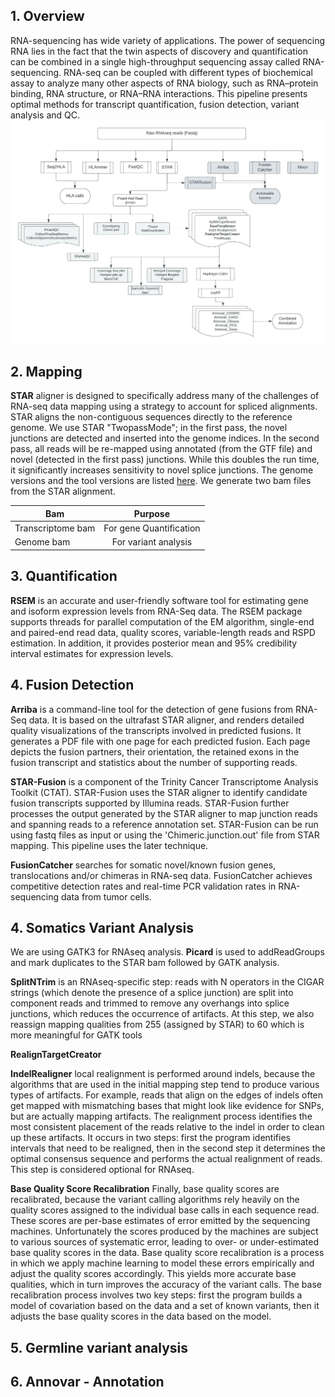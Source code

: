 ## 1. Overview
RNA-sequencing has wide variety of applications. The power of sequencing RNA lies in the fact that the twin aspects of discovery and quantification can be combined in a single high-throughput sequencing assay called RNA-sequencing. RNA-seq can be coupled with different types of biochemical assay to analyze many other aspects of RNA biology, such as RNA–protein binding, RNA structure, or RNA–RNA interactions. This pipeline presents optimal methods for transcript quantification, fusion detection, variant analysis and QC.
![RNA-seq analysis pipeline](rnaseq.jpeg)
## 2. Mapping
**STAR** aligner is designed to specifically address many of the challenges of RNA-seq data mapping using a strategy to account for spliced alignments. STAR aligns the non-contiguous sequences directly to the reference genome. We use STAR "TwopassMode"; in the first pass, the novel junctions are detected and inserted into the genome indices. In the second pass, all reads will be re-mapped using annotated (from the GTF file) and novel (detected in the first pass) junctions. While this doubles the run time, it significantly increases sensitivity to novel splice junctions. The genome versions and the tool versions are listed [here](../resources.md). We generate two bam files from the STAR alignment.


| **Bam**                | **Purpose**                    |
|----------------------- |:------------------------------:|
|Transcriptome bam       |       For gene Quantification  |
| Genome bam             |       For variant analysis     |

## 3. Quantification
**RSEM** is an accurate and user-friendly software tool for estimating gene and isoform expression levels from RNA-Seq data. The RSEM package supports threads for parallel computation of the EM algorithm, single-end and paired-end read data, quality scores, variable-length reads and RSPD estimation. In addition, it provides posterior mean and 95% credibility interval estimates for expression levels. 

## 4. Fusion Detection
**Arriba** is a command-line tool for the detection of gene fusions from RNA-Seq data. It is based on the ultrafast STAR aligner, and renders detailed quality visualizations of the transcripts involved in predicted fusions. It generates a PDF file with one page for each predicted fusion. Each page depicts the fusion partners, their orientation, the retained exons in the fusion transcript and statistics about the number of supporting reads.

**STAR-Fusion** is a component of the Trinity Cancer Transcriptome Analysis Toolkit (CTAT). STAR-Fusion uses the STAR aligner to identify candidate fusion transcripts supported by Illumina reads. STAR-Fusion further processes the output generated by the STAR aligner to map junction reads and spanning reads to a reference annotation set. STAR-Fusion can be run using fastq files as input or using the 'Chimeric.junction.out' file from STAR mapping. This pipeline uses the later technique.

**FusionCatcher** searches for somatic novel/known fusion genes, translocations and/or chimeras in RNA-seq data. FusionCatcher achieves competitive detection rates and real-time PCR validation rates in RNA-sequencing data from tumor cells.

## 4. Somatics Variant Analysis

We are using GATK3 for RNAseq analysis. **Picard** is used to addReadGroups and mark duplicates to the STAR bam followed by GATK analysis.

**SplitNTrim** is an RNAseq-specific step: reads with N operators in the CIGAR strings (which denote the presence of a splice junction) are split into component reads and trimmed to remove any overhangs into splice junctions, which reduces the occurrence of artifacts. At this step, we also reassign mapping qualities from 255 (assigned by STAR) to 60 which is more meaningful for GATK tools

**RealignTargetCreator**

**IndelRealigner** local realignment is performed around indels, because the algorithms that are used in the initial mapping step tend to produce various types of artifacts. For example, reads that align on the edges of indels often get mapped with mismatching bases that might look like evidence for SNPs, but are actually mapping artifacts. The realignment process identifies the most consistent placement of the reads relative to the indel in order to clean up these artifacts. It occurs in two steps: first the program identifies intervals that need to be realigned, then in the second step it determines the optimal consensus sequence and performs the actual realignment of reads. This step is considered optional for RNAseq.

**Base Quality Score Recalibration** Finally, base quality scores are recalibrated, because the variant calling algorithms rely heavily on the quality scores assigned to the individual base calls in each sequence read. These scores are per-base estimates of error emitted by the sequencing machines. Unfortunately the scores produced by the machines are subject to various sources of systematic error, leading to over- or under-estimated base quality scores in the data. Base quality score recalibration is a process in which we apply machine learning to model these errors empirically and adjust the quality scores accordingly. This yields more accurate base qualities, which in turn improves the accuracy of the variant calls. The base recalibration process involves two key steps: first the program builds a model of covariation based on the data and a set of known variants, then it adjusts the base quality scores in the data based on the model.

## 5. Germline variant analysis

## 6. Annovar - Annotation

